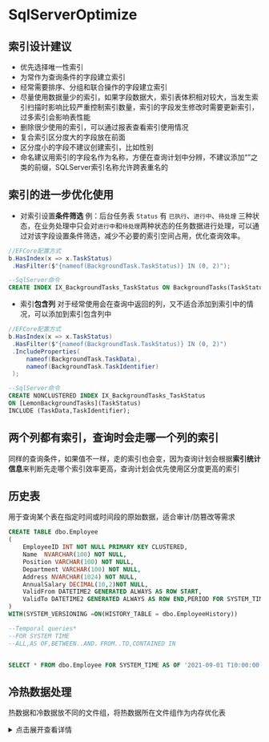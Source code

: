 # SqlServerOptimize

## 索引设计建议
- 优先选择唯一性索引
- 为常作为查询条件的字段建立索引
- 经常需要排序、分组和联合操作的字段建立索引
- 尽量使用数据量少的索引，如果字段数据大，索引表体积相对较大，当发生索引扫描时影响比较严重控制索引数量，索引的字段发生修改时需要更新索引，过多索引会影响表性能
- 删除很少使用的索引，可以通过报表查看索引使用情况
- 复合索引区分度大的字段放在前面
- 区分度小的字段不建议创建索引，比如性别
- 命名建议用索引的字段名作为名称，方便在查询计划中分辨，不建议添加“”之类的前缀，SQLServer索引名称允许跨表重名的

## 索引的进一步优化使用
  - 对索引设置**条件筛选**
     例：后台任务表 `Status` 有 `已执行`、`进行中`、`待处理` 三种状态，在业务处理中只会对`进行中`和`待处理`两种状态的任务数据进行处理，可以通过对该字段设置条件筛选，减少不必要的索引空间占用，优化查询效率。
```csharp
//EFCore配置方式
b.HasIndex(x => x.TaskStatus)
 .HasFilter($"{nameof(BackgroundTask.TaskStatus)} IN (0, 2)");
```
```sql
--SqlServer命令
CREATE INDEX IX_BackgroundTasks_TaskStatus ON BackgroundTasks(TaskStatus) WHERE TaskStatus IN (0,2);
```
- 索引**包含列**
  对于经常使用会在查询中返回的列，又不适合添加到索引中的情况，可以添加到索引包含列中
```csharp
//EFCore配置方式
b.HasIndex(x => x.TaskStatus)
 .HasFilter($"{nameof(BackgroundTask.TaskStatus)} IN (0, 2)")
 .IncludeProperties(
     nameof(BackgroundTask.TaskData),
     nameof(BackgroundTask.TaskIdentifier)
 );
```
```sql
--SqlServer命令
CREATE NONCLUSTERED INDEX IX_BackgroundTasks_TaskStatus
ON [LemonBackgroundTasks](TaskStatus)
INCLUDE (TaskData,TaskIdentifier);
```

## 两个列都有索引，查询时会走哪一个列的索引

同样的查询条件，如果值不一样，走的索引也会变，因为查询计划会根据**索引统计信息**来判断先走哪个索引效率更高，查询计划会优先使用区分度更高的索引

## 历史表 

用于查询某个表在指定时间或时间段的原始数据，适合审计/防篡改等需求
```sql
CREATE TABLE dbo.Employee
(
	EmployeeID INT NOT NULL PRIMARY KEY CLUSTERED,
	Name  NVARCHAR(100) NOT NULL,
	Position VARCHAR(100) NOT NULL,
	Department VARCHAR(100) NOT NULL,
	Address NVARCHAR(1024) NOT NULL,
	AnnualSalary DECIMAL(10,2)NOT NULL,
	ValidFrom DATETIME2 GENERATED ALWAYS AS ROW START,
	ValidTo DATETIME2 GENERATED ALWAYS AS ROW END,PERIOD FOR SYSTEM_TIME(ValidFrom,ValidTo)
)
WITH(SYSTEM_VERSIONING =ON(HISTORY_TABLE = dbo.EmployeeHistory))

--Temporal queries*
--FOR SYSTEM TIME
--ALL,AS OF,BETWEEN..AND，FROM..TO,CONTAINED IN


SELECT * FROM dbo.Employee FOR SYSTEM_TIME AS OF '2021-09-01 T10:00:00.7230011'
```


## 冷热数据处理

热数据和冷数据放不同的文件组，将热数据所在文件组作为内存优化表

<details>
  <summary>点击展开查看详情</summary>
# SQL Server冷热数据分离与内存优化表配置指南

在SQL Server中实现冷热数据分离并将热数据设置为内存优化表是一种高效的数据库优化策略，可以显著提升系统性能并降低存储成本。以下是详细的实现方案：

## 一、冷热数据分离基础

### 1. 冷热数据概念

- **热数据**：频繁访问和修改的数据，需要高性能存储和快速响应
- **冷数据**：不常访问的历史数据，对访问速度要求较低但需要长期保存

### 2. 区分标准

- **时间维度**：例如将1年内的订单数据视为热数据，1年以上的视为冷数据
- **访问频率**：高频访问的数据视为热数据，低频访问的视为冷数据

## 二、冷热数据分离实现方案

### 1. 使用文件组技术分离冷热数据

#### 创建文件组

```sql
-- 创建数据库时定义文件组
CREATE DATABASE [SalesDB] ON PRIMARY
(
    NAME = N'SalesDB_Primary',
    FILENAME = N'C:\Data\SalesDB_Primary.mdf'
),
FILEGROUP [HOT_DATA]
(
    NAME = N'SalesDB_HotData',
    FILENAME = N'D:\FastStorage\SalesDB_HotData.ndf'
),
FILEGROUP [COLD_DATA]
(
    NAME = N'SalesDB_ColdData',
    FILENAME = N'E:\Archive\SalesDB_ColdData.ndf'
)
LOG ON
(
    NAME = N'SalesDB_log',
    FILENAME = N'C:\Logs\SalesDB_log.ldf'
);
```

#### 将表分配到不同文件组

```sql
-- 热数据表（当前年度订单）
CREATE TABLE dbo.Orders_Current
(
    OrderID INT IDENTITY PRIMARY KEY,
    OrderDate DATETIME NOT NULL,
    CustomerID INT NOT NULL,
    Amount DECIMAL(18,2)
) ON [HOT_DATA];

-- 冷数据表（历史订单）
CREATE TABLE dbo.Orders_Archive
(
    OrderID INT NOT NULL,
    OrderDate DATETIME NOT NULL,
    CustomerID INT NOT NULL,
    Amount DECIMAL(18,2)
) ON [COLD_DATA];
```

### 2. 使用表分区实现冷热分离

```sql
-- 创建分区函数（按年份分区）
CREATE PARTITION FUNCTION OrderDateRangePFN(DATETIME)
AS RANGE RIGHT FOR VALUES 
(
    '2023-01-01', '2024-01-01', '2025-01-01'
);

-- 创建分区方案
CREATE PARTITION SCHEME OrderDateRangePS
AS PARTITION OrderDateRangePFN
TO 
(
    [COLD_DATA],  -- 2023年之前
    [COLD_DATA],  -- 2023年
    [HOT_DATA],   -- 2024年
    [HOT_DATA]    -- 2025年及以后
);

-- 创建分区表
CREATE TABLE dbo.Orders
(
    OrderID INT IDENTITY,
    OrderDate DATETIME NOT NULL,
    CustomerID INT NOT NULL,
    Amount DECIMAL(18,2),
    CONSTRAINT PK_Orders PRIMARY KEY (OrderID, OrderDate)
) ON OrderDateRangePS(OrderDate);
```

## 三、将热数据设置为内存优化表

### 1. 添加内存优化文件组

```sql
-- 添加内存优化文件组
ALTER DATABASE SalesDB 
ADD FILEGROUP MemoryFG CONTAINS MEMORY_OPTIMIZED_DATA;

-- 添加内存优化数据文件
ALTER DATABASE SalesDB 
ADD FILE 
(
    NAME = 'SalesDB_InMemory', 
    FILENAME = 'C:\Data\SalesDB_InMemory'
) TO FILEGROUP MemoryFG;
```

### 2. 创建内存优化热数据表

```sql
-- 创建内存优化热数据表
CREATE TABLE dbo.Orders_Hot_InMemory
(
    OrderID INT NOT NULL PRIMARY KEY NONCLUSTERED,
    OrderDate DATETIME NOT NULL,
    CustomerID INT NOT NULL,
    Amount DECIMAL(18,2),
    INDEX IX_OrderDate HASH (OrderDate) WITH (BUCKET_COUNT = 10000)
) WITH 
(
    MEMORY_OPTIMIZED = ON, 
    DURABILITY = SCHEMA_AND_DATA
);
```

### 3. 配置资源调控器（可选）

```sql
-- 创建专用资源池
ALTER RESOURCE GOVERNOR DISABLE;
GO

CREATE RESOURCE POOL HotDataPool
WITH
(
    MAX_CPU_PERCENT = 50,
    MAX_MEMORY_PERCENT = 30
);
GO

-- 将数据库绑定到资源池
EXEC sys.sp_xtp_bind_db_resource_pool 
    @database_name = N'SalesDB', 
    @pool_name = N'HotDataPool';
GO

-- 重新启用资源调控器
ALTER RESOURCE GOVERNOR RECONFIGURE;
GO

-- 使绑定生效
ALTER DATABASE [SalesDB] SET OFFLINE;
ALTER DATABASE [SalesDB] SET ONLINE;
```

## 四、数据迁移与维护策略

### 1. 定期迁移冷数据

```sql
-- 将超过1年的订单迁移到冷数据表
INSERT INTO dbo.Orders_Archive
SELECT * FROM dbo.Orders_Current
WHERE OrderDate < DATEADD(YEAR, -1, GETDATE());

-- 从热数据表中删除已迁移数据
DELETE FROM dbo.Orders_Current
WHERE OrderDate < DATEADD(YEAR, -1, GETDATE());
```

### 2. 自动化冷热数据迁移

```sql
-- 创建归档控制表
CREATE TABLE dbo.ArchiveControl
(
    TableName VARCHAR(100) PRIMARY KEY,
    RetentionPeriod INT, -- 保留月数
    LastArchiveDate DATETIME,
    Status VARCHAR(20)
);

-- 创建归档存储过程
CREATE PROCEDURE dbo.sp_ArchiveColdData
AS
BEGIN
    DECLARE @TableName VARCHAR(100)
    DECLARE @RetentionPeriod INT
    
    -- 获取需要归档的表
    SELECT @TableName = TableName,
           @RetentionPeriod = RetentionPeriod
    FROM dbo.ArchiveControl
    WHERE Status = 'ACTIVE';
    
    -- 执行归档
    BEGIN TRY
        BEGIN TRANSACTION;
        
        -- 迁移数据到归档表
        EXEC('INSERT INTO ' + @TableName + '_Archive
              SELECT * FROM ' + @TableName + '
              WHERE OrderDate < DATEADD(MONTH, -' + @RetentionPeriod + ', GETDATE())');
              
        -- 删除原表数据
        EXEC('DELETE FROM ' + @TableName + '
              WHERE OrderDate < DATEADD(MONTH, -' + @RetentionPeriod + ', GETDATE())');
              
        -- 更新归档日期
        UPDATE dbo.ArchiveControl
        SET LastArchiveDate = GETDATE()
        WHERE TableName = @TableName;
        
        COMMIT;
    END TRY
    BEGIN CATCH
        ROLLBACK;
        -- 记录错误日志
    END CATCH;
END;
```

## 五、注意事项与最佳实践

1. **内存管理**：内存优化表会消耗大量内存，需合理规划服务器内存资源

2. **数据类型限制**：内存优化表不支持TEXT、NTEXT等数据类型，需注意转换

3. **持久性选择**：
   - `SCHEMA_AND_DATA`：同时持久化架构和数据（默认）
   - `SCHEMA_ONLY`：仅持久化架构，重启后数据丢失（适用于临时数据）

4. **索引策略**：内存优化表使用特殊的哈希或范围索引，需根据查询模式设计

5. **备份策略**：
   - 对热数据文件组和内存优化表更频繁备份
   - 对冷数据文件组减少备份频率

6. **性能监控**：定期使用SQL Server Profiler和性能监控工具监测系统性能

通过以上方案，您可以实现SQL Server中冷热数据的有效分离，并将热数据设置为内存优化表，从而显著提升系统性能并优化存储成本。
</details>
